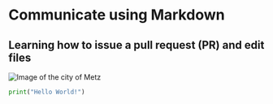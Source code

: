 # Communicate using Markdown
## Learning how to issue a pull request (PR) and edit files

![Image of the city of Metz](https://www.carnetdescapades.com/wp-content/uploads/2024/04/visite-metz-moselle.jpg)

```python
print("Hello World!")
```
